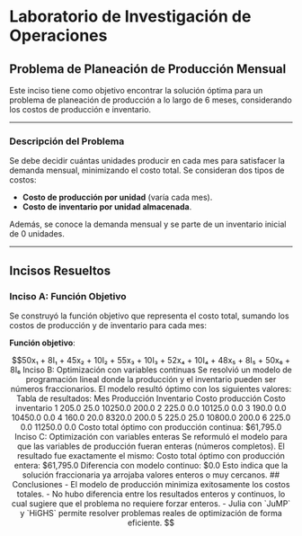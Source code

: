 # Laboratorio de Investigación de Operaciones  
## Problema de Planeación de Producción Mensual

Este inciso tiene como objetivo encontrar la solución óptima para un problema de planeación de producción a lo largo de 6 meses, considerando los costos de producción e inventario.

---

###  Descripción del Problema

Se debe decidir cuántas unidades producir en cada mes para satisfacer la demanda mensual, minimizando el costo total. Se consideran dos tipos de costos:
- **Costo de producción por unidad** (varía cada mes).
- **Costo de inventario por unidad almacenada**.

Además, se conoce la demanda mensual y se parte de un inventario inicial de 0 unidades.

---

##  Incisos Resueltos

### Inciso A: Función Objetivo

Se construyó la función objetivo que representa el costo total, sumando los costos de producción y de inventario para cada mes:

**Función objetivo**:  
```math
50x₁ + 8I₁ + 45x₂ + 10I₂ + 55x₃ + 10I₃ + 52x₄ + 10I₄ + 48x₅ + 8I₅ + 50x₆ + 8I₆


Inciso B: Optimización con variables continuas
Se resolvió un modelo de programación lineal donde la producción y el inventario pueden ser números fraccionarios.
El modelo resultó óptimo con los siguientes valores:

Tabla de resultados:
Mes	Producción	Inventario	Costo producción	Costo inventario
1	205.0	25.0	10250.0	200.0
2	225.0	0.0	10125.0	0.0
3	190.0	0.0	10450.0	0.0
4	160.0	20.0	8320.0	200.0
5	225.0	25.0	10800.0	200.0
6	225.0	0.0	11250.0	0.0

Costo total óptimo con producción continua: $61,795.0




Inciso C: Optimización con variables enteras
Se reformuló el modelo para que las variables de producción fueran enteras (números completos).
El resultado fue exactamente el mismo:

Costo total óptimo con producción entera: $61,795.0
Diferencia con modelo continuo: $0.0

Esto indica que la solución fraccionaria ya arrojaba valores enteros o muy cercanos.


## Conclusiones

- El modelo de producción minimiza exitosamente los costos totales.
- No hubo diferencia entre los resultados enteros y continuos, lo cual sugiere que el problema no requiere forzar enteros.
- Julia con `JuMP` y `HiGHS` permite resolver problemas reales de optimización de forma eficiente.
